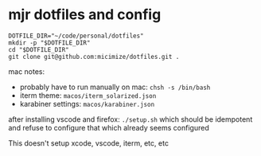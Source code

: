 # mjr dotfiles and config

```
DOTFILE_DIR="~/code/personal/dotfiles"
mkdir -p "$DOTFILE_DIR"
cd "$DOTFILE_DIR"
git clone git@github.com:micimize/dotfiles.git .
```

mac notes:
* probably have to run manually on mac: `chsh -s /bin/bash`
* iterm theme: `macos/iterm_solarized.json` 
* karabiner settings: `macos/karabiner.json`

after installing vscode and firefox:
`./setup.sh` which should be idempotent and refuse to configure that which already seems configured

This doesn't setup xcode, vscode, iterm, etc, etc